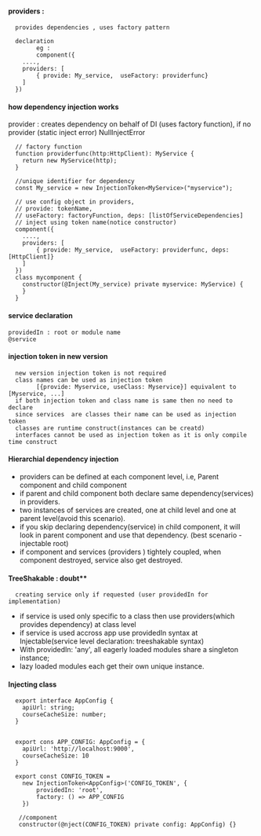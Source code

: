 #### providers : 

      provides dependencies , uses factory pattern
      
      declaration
            eg : 
            component({
        ....,
      	providers: [
      		{ provide: My_service,  useFactory: providerfunc}
      	]
      })
                  

#### how dependency injection works

provider : creates dependency on behalf of DI  (uses factory function), if no provider (static inject error) NullInjectError 
      
      // factory function
      function providerfunc(http:HttpClient): MyService {
      	return new MyService(http);
      }
      
      //unique identifier for dependency
      const My_service = new InjectionToken<MyService>("myservice");
      
      // use config object in providers, 
      // provide: tokenName, 
      // useFactory: factoryFunction, deps: [listOfServiceDependencies]
      // inject using token name(notice constructor)
      component({
        ....,
      	providers: [
      		{ provide: My_service,  useFactory: providerfunc, deps: [HttpClient]}
      	]
      })
      class mycomponent {
        constructor(@Inject(My_service) private myservice: MyService) {
        }
      }
      
#### service declaration

    providedIn : root or module name
    @service

#### injection token in new version

      new version injection token is not required
      class names can be used as injection token
            [{provide: Myservice, useClass: Myservice}] equivalent to [Myservice, ...]
      if both injection token and class name is same then no need to declare 
      since services  are classes their name can be used as injection token
      classes are runtime construct(instances can be creatd)
      interfaces cannot be used as injection token as it is only compile time construct

#### Hierarchial dependency injection

- providers can be defined at each component level, i.e, Parent component and child component
- if parent and child component both declare same dependency(services) in providers.  
- two instances of services are created, one at child level and one at parent level(avoid this scenario).  
- if you skip declaring dependency(service) in child component, it will look in parent component and use that dependency. (best scenario - injectable root)
- if component and services (providers ) tightely coupled, when component destroyed, service also get destroyed.



#### TreeShakable :  doubt**

      creating service only if requested (user providedIn for implementation)
- if service is used only specific to a class then use providers(which provides dependency) at class level
- if service is used accross app use providedIn syntax at Injectable(service level declaration: treeshakable syntax)
- With providedIn: 'any', all eagerly loaded modules share a singleton instance; 
- lazy loaded modules each get their own unique instance.

#### Injecting class

      
      export interface AppConfig {
      	apiUrl: string;
      	courseCacheSize: number;
      }
      
      
      export cons APP_CONFIG: AppConfig = {
      	apiUrl: 'http://localhost:9000',
      	courseCacheSize: 10
      }
      
      export const CONFIG_TOKEN = 
       	new InjectionToken<AppConfig>('CONFIG_TOKEN', {
       		providedIn: 'root',
       		factory: () => APP_CONFIG
       	})
       	
       //component
       constructor(@nject(CONFIG_TOKEN) private config: AppConfig) {}



